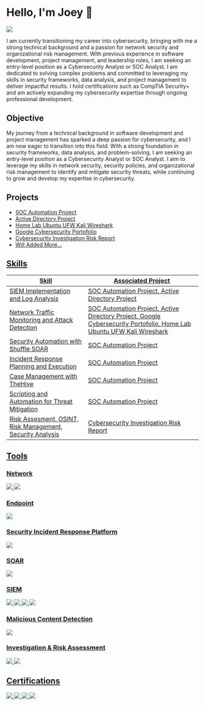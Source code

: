 # Hello, I'm Joey 👋
<a href="https://www.linkedin.com/in/joey-giovanni-regawa/"><img src="https://img.shields.io/badge/-LinkedIn-0072b1?&style=for-the-badge&logo=linkedin&logoColor=white" /></a>


I am currently transitioning my career into cybersecurity, bringing with me a strong technical background and a passion for network security and organizational risk management. With previous experience in software development, project management, and leadership roles, I am seeking an entry-level position as a Cybersecurity Analyst or SOC Analyst. I am dedicated to solving complex problems and committed to leveraging my skills in security frameworks, data analysis, and project management to deliver impactful results. I hold certifications such as CompTIA Security+ and am actively expanding my cybersecurity expertise through ongoing professional development.

## Objective

My journey from a technical background in software development and project management has sparked a deep passion for cybersecurity, and I am now eager to transition into this field. With a strong foundation in security frameworks, data analysis, and problem-solving, I am seeking an entry-level position as a Cybersecurity Analyst or SOC Analyst. I aim to leverage my skills in network security, security policies, and organizational risk management to identify and mitigate security threats, while continuing to grow and develop my expertise in cybersecurity.

## Projects
- <a href="https://github.com/joeyregawa/SOC-Automation-Project"> SOC Automation Project
- <a href="https://github.com/joeyregawa/Active-Directory-Project"> Active Directory Project
- <a href="https://github.com/joeyregawa/HomeLab_Kali_Ubuntu_UFW_Wireshark"> Home Lab Ubuntu UFW Kali Wireshark
- <a href="https://github.com/joeyregawa/Portofolio_Google_Cybersecurity_Activity"> Google Cybersecurity Portofolio
- <a href="https://github.com/joeyregawa/Cybersecurity-Investigation-Risk-Report"> Cybersecurity Investigation Risk Report
- Will Added More...

## Skills

| Skill                                         | Associated Project         |
|-----------------------------------------------|----------------------------|
| SIEM Implementation and Log Analysis          | <a href="https://github.com/joeyregawa/SOC-Automation-Project">SOC Automation Project</a>, <a href="https://github.com/joeyregawa/Active-Directory-Project">Active Directory Project</a>|
| Network Traffic Monitoring and Attack Detection | <a href="https://github.com/joeyregawa/SOC-Automation-Project">SOC Automation Project</a>, <a href="https://github.com/joeyregawa/Active-Directory-Project">Active Directory Project</a>, <a href="https://github.com/joeyregawa/Portofolio_Google_Cybersecurity_Activity/tree/main/Google%20Cybersecurity%20-%20Portofolio%20activity%203">Google Cybersecurity Portofolio</a>, <a href="https://github.com/joeyregawa/HomeLab_Kali_Ubuntu_UFW_Wireshark"> Home Lab Ubuntu UFW Kali Wireshark|
| Security Automation with Shuffle SOAR         | <a href="https://github.com/joeyregawa/SOC-Automation-Project">SOC Automation Project</a>|
| Incident Response Planning and Execution      | <a href="https://github.com/joeyregawa/SOC-Automation-Project">SOC Automation Project</a>|
| Case Management with TheHive                  | <a href="https://github.com/joeyregawa/SOC-Automation-Project">SOC Automation Project</a>|
| Scripting and Automation for Threat Mitigation | <a href="https://github.com/joeyregawa/SOC-Automation-Project">SOC Automation Project</a>|
| Risk Assesment, OSINT, Risk Management, Security Analysis | <a href="https://github.com/joeyregawa/Cybersecurity-Investigation-Risk-Report">Cybersecurity Investigation Risk Report</a>|

## Tools

### Network
<div>
    <img src="https://img.shields.io/badge/-Wireshark-1679A7?&style=for-the-badge&logo=Wireshark&logoColor=white" />
     <img src="https://img.shields.io/badge/-Snort_3-000000?&style=for-the-badge&logo=Snort&logoColor=white" />
</div>

### Endpoint
<div>
   <img src="https://img.shields.io/badge/-Windows_Sysmon-1D88E1?&style=for-the-badge&logo=Windows&logoColor=white" />
</div>

### Security Incident Response Platform
<div> 
    <img src="https://img.shields.io/badge/-TheHive-FF5A00?&style=for-the-badge&logo=TheHive&logoColor=white" /> 
</div>

### SOAR 
<div> 
    <img src="https://img.shields.io/badge/-Shuffle_Soar-4A90E2?&style=for-the-badge&logo=Shuffle&logoColor=white" /> 
</div>

### SIEM
<div>
    <img src="https://img.shields.io/badge/-Google_Chronicle-4285F4?&style=for-the-badge&logo=Google&logoColor=white" /> 
    <img src="https://img.shields.io/badge/-Wazuh-1D2C34?&style=for-the-badge&logo=Wazuh&logoColor=white" /> 
    <img src="https://img.shields.io/badge/-Splunk-000000?&style=for-the-badge&logo=Splunk&logoColor=white" />
    <img src="https://img.shields.io/badge/-Elastic-005571?&style=for-the-badge&logo=Elastic&logoColor=white" />
</div>

### Malicious Content Detection
<div> 
    <img src="https://img.shields.io/badge/-VirusTotal-FF7A00?&style=for-the-badge&logo=VirusTotal&logoColor=white" /> 
</div>

### Investigation & Risk Assessment
<div> 
    <img src="https://img.shields.io/badge/-OSINT-005C8A?&style=for-the-badge&logo=Searchengin&logoColor=white" /> 
    <img src="https://img.shields.io/badge/-MITRE%20ATT%26CK-1D7DE3?&style=for-the-badge&logo=MITRE&logoColor=white" /> 
</div>


## Certifications

<div>
<a href="https://www.credly.com/badges/e78367bc-4bca-4718-ae1f-7106e6cfcaab/linked_in?t=sp5q0q" target="_blank">
   <img src="https://img.shields.io/badge/-Security%2B-FF0000?&style=for-the-badge&logo=CompTIA&logoColor=white" />
</a>
<a href="https://www.credly.com/badges/54a2b1f0-bb70-49d6-96e8-ac46b44591b0/linked_in_profile" target="_blank">
   <img src="https://img.shields.io/badge/-Google_Cybersecurity-4285F4?&style=for-the-badge&logo=Google&logoColor=white" />
</a>
<a href="https://www.credly.com/badges/9697f0f2-720c-4ae8-a877-d2be197f4105/linked_in_profile" target="_blank">
   <img src="https://img.shields.io/badge/-PSM%20I-000000?&style=for-the-badge&logo=Scrum&logoColor=white" />
</a>
<a href="https://onedrive.live.com/?redeem=aHR0cHM6Ly8xZHJ2Lm1zL2IvcyFBc3QyN3NNZHRfQ1dnUzh3RGdacHV0UFFpMHNYP2U9RTJTV1JY&cid=96F0B71DC3EE76CB&id=96F0B71DC3EE76CB%21175&parId=96F0B71DC3EE76CB%21174&o=OneUp" target="_blank">
   <img src="https://img.shields.io/badge/-CAPM%C2%AE_Certification_Course-003D5B?&style=for-the-badge&logo=Simplilearn&logoColor=white" />
</a>
</div>




<!--
**joeyregawa/joeyregawa** is a ✨ _special_ ✨ repository because its `README.md` (this file) appears on your GitHub profile.

Here are some ideas to get you started:

- 🔭 I’m currently working on ...
- 🌱 I’m currently learning ...
- 👯 I’m looking to collaborate on ...
- 🤔 I’m looking for help with ...
- 💬 Ask me about ...
- 📫 How to reach me: ...
- 😄 Pronouns: ...
- ⚡ Fun fact: ...
-->
